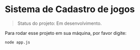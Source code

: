 <h1>Sistema de Cadastro de jogos</h1>

>Status do projeto: Em desenvolvimento.

Para rodar esse projeto em sua máquina, por favor digite:

```
node app.js

```
